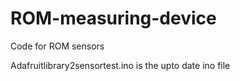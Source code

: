 # ROM-measuring-device
Code for ROM sensors


Adafruitlibrary2sensortest.ino is the upto date ino file

